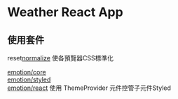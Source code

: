 # Weather React App



## 使用套件
reset[normalize](https://www.npmjs.com/package/normalize.css?activeTab=versions) 
使各預覽器CSS標準化

[emotion/core](https://www.npmjs.com/package/@emotion/core)  
[emotion/styled](https://www.npmjs.com/package/normalize.css?activeTab=versions)  
[emotion/react](https://emotion.sh/docs/theming) 
使用 ThemeProvider 元件控管子元件Styled